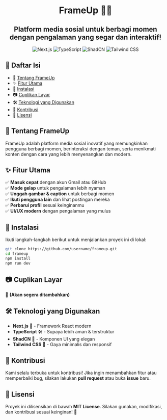 <div align="center">

<h1 align="center">
FrameUp 📸🚀
</h1>
<h2 align="center">
Platform media sosial untuk berbagi momen dengan pengalaman yang segar dan interaktif!
</h2>

<img src="https://img.shields.io/badge/Next.js-000?style=for-the-badge&logo=nextdotjs" alt="Next.js">
<img src="https://img.shields.io/badge/TypeScript-3178C6?style=for-the-badge&logo=typescript&logoColor=white" alt="TypeScript">
<img src="https://img.shields.io/badge/ShadCN-111?style=for-the-badge" alt="ShadCN">
<img src="https://img.shields.io/badge/TailwindCSS-06B6D4?style=for-the-badge&logo=tailwindcss&logoColor=white" alt="Tailwind CSS">
</div>

## 📖 Daftar Isi

- 📌 [Tentang FrameUp](#-tentang-frameup)
- ✨ [Fitur Utama](#-fitur-utama)
- 🚀 [Instalasi](#-instalasi)
- 📷 [Cuplikan Layar](#-cuplikan-layar)
- 🛠️ [Teknologi yang Digunakan](#️-teknologi-yang-digunakan)
- 🤝 [Kontribusi](#-kontribusi)
- 📄 [Lisensi](#-lisensi)

## 📌 Tentang FrameUp

FrameUp adalah platform media sosial inovatif yang memungkinkan pengguna berbagi momen, berinteraksi dengan teman, serta menikmati konten dengan cara yang lebih menyenangkan dan modern.

## ✨ Fitur Utama

✅ **Masuk cepat** dengan akun Gmail atau GitHub  
✅ **Mode gelap** untuk pengalaman lebih nyaman  
✅ **Unggah gambar & caption** untuk berbagi momen  
✅ **Ikuti pengguna lain** dan lihat postingan mereka  
✅ **Perbarui profil** sesuai keinginanmu  
✅ **UI/UX modern** dengan pengalaman yang mulus

## 🚀 Instalasi

Ikuti langkah-langkah berikut untuk menjalankan proyek ini di lokal:

```bash
git clone https://github.com/username/frameup.git
cd frameup
npm install
npm run dev
```

## 📷 Cuplikan Layar

🚧 **(Akan segera ditambahkan)**

## 🛠️ Teknologi yang Digunakan

- **Next.js** 🚀 - Framework React modern
- **TypeScript** 🛠 - Supaya lebih aman & terstruktur
- **ShadCN** 🎨 - Komponen UI yang elegan
- **Tailwind CSS** 💨 - Gaya minimalis dan responsif

## 🤝 Kontribusi

Kami selalu terbuka untuk kontribusi! Jika ingin menambahkan fitur atau memperbaiki bug, silakan lakukan **pull request** atau buka **issue** baru.

## 📄 Lisensi

Proyek ini dilisensikan di bawah **MIT License**. Silakan gunakan, modifikasi, dan kontribusi sesuai keinginan! 🎉
